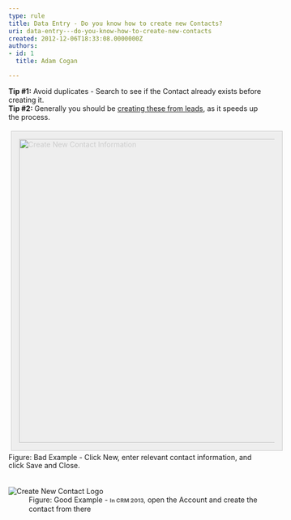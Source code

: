 ```yaml
---
type: rule
title: Data Entry - Do you know how to create new Contacts?
uri: data-entry---do-you-know-how-to-create-new-contacts
created: 2012-12-06T18:33:08.0000000Z
authors:
- id: 1
  title: Adam Cogan

---
```




<span class='intro'> <div><div><strong>Tip #1&#58;</strong>&#160;Avoid duplicates -&#160;Search to see if the&#160;Contact&#160;​already exists before creating it.</div><div><strong>Tip #2&#58;&#160;</strong>Generally you should be&#160;<a href="/Communication/RulesToBetterCRMForUsers/Pages/Leads-can-be-converted-to-Opportunities-Contacts-and-Accounts.aspx">creating these from leads</a>, as it speeds up​ the process.​</div></div> </span>

<dl class="goodImage"><dt></dt><dt style="border&#58;none;">
         <img src="/Communication/RulesToBetterCRMForUsers/PublishingImages/NewContact.jpg" alt="Create New Contact Information" style="margin&#58;5px;padding&#58;15px;border&#58;1px solid #cccccc;color&#58;#cccccc;width&#58;600px;background&#58;#eeeeee;" />
      </dt><dd class="ssw15-rteElement-FigureBad" style="margin-left&#58;0px;padding-bottom&#58;0px;border&#58;none;line-height&#58;16px;background-attachment&#58;initial;background-size&#58;initial;background-origin&#58;initial;background-clip&#58;initial;background-position&#58;initial;">​Figure&#58;&#160;Bad Example​ -&#160;Click New, enter relevant&#160;contact information, and click Save and Close.&#160;​</dd>
      <br>
   
   <dt>
      <br>
   </dt><dt> 
      <img src="/Communication/RulesToBetterCRMForUsers/PublishingImages/Sales-COntacts.jpg" alt="Create New Contact Logo" /> 
   </dt><dd> Figure&#58; Good Example - 
      <span style="color&#58;#555555;font-size&#58;11px;font-weight&#58;bold;line-height&#58;16px;">In CRM 2013,</span>&#160;open the&#160;Account and create the contact from<span style="background-color&#58;transparent;">&#160;th</span><span style="background-color&#58;transparent;">ere</span></dd></dl><dl class="badImage"><dt>
      <br>
   </dt></dl>


